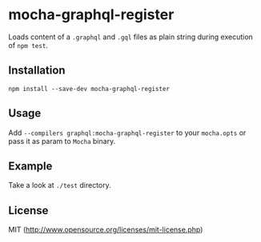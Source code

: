 # mocha-graphql-register
Loads content of a `.graphql` and `.gql` files as plain string during execution of `npm test`.

## Installation

```
npm install --save-dev mocha-graphql-register
```

## Usage

Add `--compilers graphql:mocha-graphql-register` to your `mocha.opts` or
pass it as param to `Mocha` binary.

## Example

Take a look at `./test` directory.


## License

MIT (http://www.opensource.org/licenses/mit-license.php)
